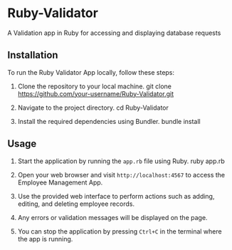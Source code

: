 # Ruby-Validator
A Validation app in Ruby for accessing and displaying database requests

## Installation
To run the Ruby Validator App locally, follow these steps:

1. Clone the repository to your local machine.
git clone https://github.com/your-username/Ruby-Validator.git

2. Navigate to the project directory.
cd Ruby-Validator

3. Install the required dependencies using Bundler.
bundle install

## Usage
1. Start the application by running the `app.rb` file using Ruby.
ruby app.rb

2. Open your web browser and visit `http://localhost:4567` to access the Employee Management App.

3. Use the provided web interface to perform actions such as adding, editing, and deleting employee records.

4. Any errors or validation messages will be displayed on the page.

5. You can stop the application by pressing `Ctrl+C` in the terminal where the app is running.
